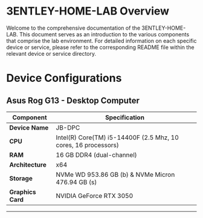 # 3ENTLEY-HOME-LAB Overview

Welcome to the comprehensive documentation of the 3ENTLEY-HOME-LAB. This document serves as an introduction to the various components that comprise the lab environment. For detailed information on each specific device or service, please refer to the corresponding README file within the relevant device or service directory.


# Device Configurations

## Asus Rog G13 - Desktop Computer

| Component           | Specification                                                   | 
| ------------------- | --------------------------------------------------------------- |
| **Device Name**     | JB-DPC                                                          |
| **CPU**             | Intel(R) Core(TM) i5-14400F (2.5 Mhz, 10 cores, 16 processors)  |
| **RAM**             | 16 GB DDR4 (dual-channel)                                       |
| **Architecture**    | x64                                                             | 
| **Storage**         | NVMe WD 953.86 GB (b) & NVMe Micron 476.94 GB (s)               | 
| **Graphics Card**   | NVIDIA GeForce RTX 3050                                         |

---
